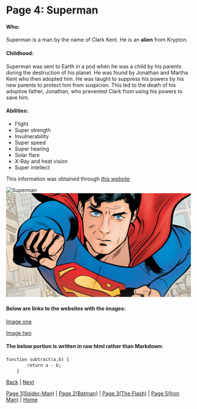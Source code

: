 # Page 4: Superman

#### Who:
Superman is a man by the name of Clark Kent. He is an **alien** from Krypton.

#### Childhood:
Superman was sent to Earth in a pod when he was a child by his parents during the 
destruction of his planet. He was found by Jonathan and Martha Kent who then adopted
him. He was taught to suppress his powers by his new parents to protect him from 
suspicion. This led to the death of his adoptive father, Jonathan, who prevented 
Clark from using his powers to save him.

#### Abilities:
* Flight
* Super strength
* Invulnerability
* Super speed
* Super hearing
* Solar flare
* X-Ray and heat vision
* Super intellect

This information was obtained through [*this website*](https://bookriot.com/supermans-powers/)

![Superman](https://www.denofgeek.com/wp-content/uploads/2019/01/superman_dc_blizzard.jpeg?resize=768%2C432)
![Superman flying][Superman]

[Superman]: Images/SupermanFlying.jpg

#### Below are links to the websites with the images:
[Image one](https://www.denofgeek.com/games/blizzard-convince-dc-superman-kicks-people/)

[Image two](https://www.dccomics.com/blog/2021/07/29/step-onto-the-streets-of-metropolis-with-lois-clark-in-superman-78)

#### The below portion is written in raw html rather than Markdown:
```
function subtract(a,b) {
        return a - b;
    }
```

[Back](Mark3.md) |
[Next](Mark5.md) 

[Page 1(Spider-Man)](Mark1.md) | 
[Page 2(Batman)](Mark2.md) | 
[Page 3(The Flash)](Mark3.md) | 
[Page 5(Iron Man)](Mark5.md) | 
[Home](README.md)